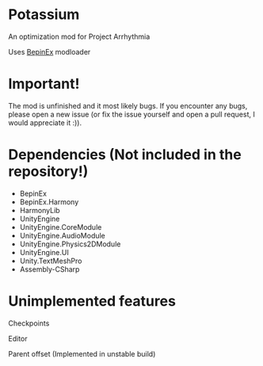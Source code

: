 # Potassium
An optimization mod for Project Arrhythmia

Uses [BepinEx](https://github.com/BepInEx/BepInEx/releases) modloader

# Important!
The mod is unfinished and it most likely bugs. If you encounter any bugs, please open a new issue (or fix the issue yourself and open a pull request, I would appreciate it :)).

# Dependencies (Not included in the repository!)
- BepinEx
- BepinEx.Harmony
- HarmonyLib
- UnityEngine
- UnityEngine.CoreModule
- UnityEngine.AudioModule
- UnityEngine.Physics2DModule
- UnityEngine.UI
- Unity.TextMeshPro
- Assembly-CSharp

# Unimplemented features
Checkpoints

Editor

Parent offset (Implemented in unstable build)
